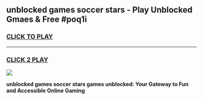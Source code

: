 
## unblocked games soccer stars - Play Unblocked Gmaes & Free #poq1i
<h3>
<a href="https://news.freeplayer.one?title=unblocked_games_soccer_stars&ref=03M">CLICK TO PLAY</a></h3>
<hr>

<h3>
<a href="https://news.freeplayer.one?title=unblocked_games_soccer_stars&ref=03M">CLICK 2 PLAY</a>
  
</h3>

<a href="https://news.freeplayer.one?title=unblocked_games_soccer_stars&ref=03M"><img src="https://clearcache.store/games.png"></a>


**unblocked games soccer stars games unblocked: Your Gateway to Fun and Accessible Online Gaming**
